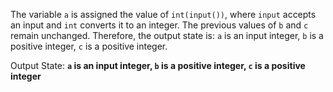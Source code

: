 The variable `a` is assigned the value of `int(input())`, where `input` accepts an input and `int` converts it to an integer. The previous values of `b` and `c` remain unchanged. Therefore, the output state is: `a` is an input integer, `b` is a positive integer, `c` is a positive integer.

Output State: **`a` is an input integer, `b` is a positive integer, `c` is a positive integer**
